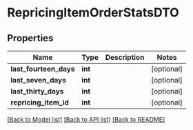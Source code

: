 # RepricingItemOrderStatsDTO

## Properties
Name | Type | Description | Notes
------------ | ------------- | ------------- | -------------
**last_fourteen_days** | **int** |  | [optional] 
**last_seven_days** | **int** |  | [optional] 
**last_thirty_days** | **int** |  | [optional] 
**repricing_item_id** | **int** |  | [optional] 

[[Back to Model list]](../README.md#documentation-for-models) [[Back to API list]](../README.md#documentation-for-api-endpoints) [[Back to README]](../README.md)


